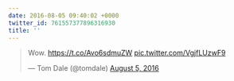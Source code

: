 ```yaml
---
date: 2016-08-05 09:40:02 +0000
twitter_id: 761557377896316930
title: ''
---
```


<blockquote class="twitter-tweet"><p lang="und" dir="ltr">Wow. <a href="https://t.co/Avo6sdmuZW">https://t.co/Avo6sdmuZW</a> <a href="https://t.co/VgjfLUzwF9">pic.twitter.com/VgjfLUzwF9</a></p>&mdash; Tom Dale (@tomdale) <a href="https://twitter.com/tomdale/status/761554469129773056?ref_src=twsrc%5Etfw">August 5, 2016</a></blockquote>
<script async src="https://platform.twitter.com/widgets.js" charset="utf-8"></script>
